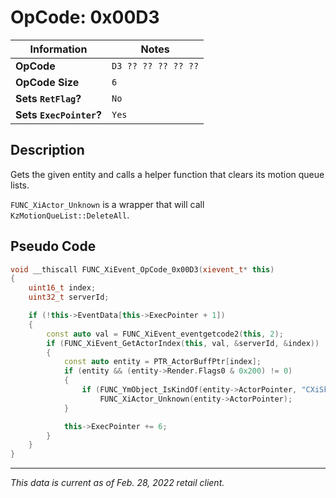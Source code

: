 # OpCode: 0x00D3

| Information               | Notes |
|---                        |---    |
| **OpCode**                | `D3 ?? ?? ?? ?? ??` |
| **OpCode Size**           | `6`   |
| **Sets `RetFlag`?**       | `No`  |
| **Sets `ExecPointer`?**   | `Yes` |

## Description

Gets the given entity and calls a helper function that clears its motion queue lists.

`FUNC_XiActor_Unknown` is a wrapper that will call `KzMotionQueList::DeleteAll`.

## Pseudo Code

```cpp
void __thiscall FUNC_XiEvent_OpCode_0x00D3(xievent_t* this)
{
    uint16_t index;
    uint32_t serverId;

    if (!this->EventData[this->ExecPointer + 1])
    {
        const auto val = FUNC_XiEvent_eventgetcode2(this, 2);
        if (FUNC_XiEvent_GetActorIndex(this, val, &serverId, &index))
        {
            const auto entity = PTR_ActorBuffPtr[index];
            if (entity && (entity->Render.Flags0 & 0x200) != 0)
            {
                if (FUNC_YmObject_IsKindOf(entity->ActorPointer, "CXiSkeletonActor"))
                    FUNC_XiActor_Unknown(entity->ActorPointer);
            }

            this->ExecPointer += 6;
        }
    }
}
```

---

_This data is current as of Feb. 28, 2022 retail client._
